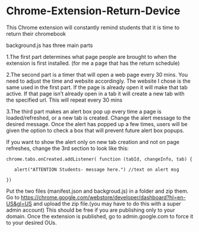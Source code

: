 # Chrome-Extension-Return-Device
This Chrome extension will constantly remind students that it is time to return their chromebook

background.js has three main parts

1.The first part determines what page people are brought to when the extension is first installed.
(for me a page that has the return schedule)

2.The second part is a timer that will open a web page every 30 mins. You need to adjust the time
and website accordingly. The website I chose is the same used in the first part. If the page is
already open it will make that tab active. If that page isn’t already open in a tab it will create
a new tab with the specified url. This will repeat every 30 mins

3.The third part makes an alert box pop up every time a page is loaded/refreshed, or a new tab is
created. Change the alert message to the desired message. Once the alert has popped up a few times,
users will be given the option to check a box that will prevent future alert box popups.

If you want to show the alert only on new tab creation and not on page refreshes,
change the 3rd section to look like this:
```
chrome.tabs.onCreated.addListener( function (tabId, changeInfo, tab) { 
  
   alert("ATTENTION Students- message here.") //text on alert msg

})
```

Put the two files (manifest.json and backgroud.js) in a folder and zip them. Go to
https://chrome.google.com/webstore/developer/dashboard?hl=en-US&gl=US 
and upload the zip file.(you may have to do this with a super admin account) This should be free if you are publishing only to your domain.
Once the extension is published, go to admin.google.com to force it to your desired OUs. 
